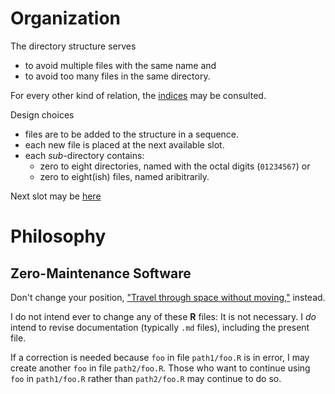 # Organization

The directory structure serves

- to avoid multiple files with the same name and
- to avoid too many files in the same directory.

For every other kind of relation, the [indices](https://github.com/dmparrishphd/Shapiro/blob/master/Files/3/4/0/index.md) may be consulted.

Design choices

- files are to be added to the structure in a sequence.
- each new file is placed at the next available slot.
- each _sub_-directory contains:
  - zero to eight directories, named with the octal digits (`01234567`) or
  - zero to eight(ish) files, named aribitrarily.
  
Next slot may be [here](https://github.com/dmparrishphd/Shapiro/tree/master/Files/3/5/0)

# Philosophy

## Zero-Maintenance Software

Don't change your position, ["Travel through space without moving,"](https://en.wikiquote.org/wiki/Dune_(film)) instead.

I do not intend ever to change any of these **R** files: It is not necessary.
I _do_ intend to revise documentation (typically `.md` files), including the present file.

If a correction is needed because `foo` in file `path1/foo.R` is in error, I may create another `foo` in file `path2/foo.R`.
Those who want to continue using `foo` in `path1/foo.R` rather than `path2/foo.R` may continue to do so.
